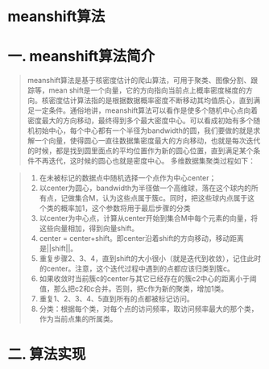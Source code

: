 meanshift算法
=================

# 一. meanshift算法简介

> meanshift算法是基于核密度估计的爬山算法，可用于聚类、图像分割、跟踪等，mean shift是一个向量，它的方向指向当前点上概率密度梯度的方向。核密度估计算法指的是根据数据概率密度不断移动其均值质心，直到满足一定条件。通俗地讲，meanshift算法可以看作是使多个随机中心点向着密度最大的方向移动，最终得到多个最大密度中心。可以看成初始有多个随机初始中心，每个中心都有一个半径为bandwidth的圆，我们要做的就是求解一个向量，使得圆心一直往数据集密度最大的方向移动，也就是每次迭代的时候，都是找到圆里面点的平均位置作为新的圆心位置，直到满足某个条件不再迭代，这时候的圆心也就是密度中心。 多维数据集聚类过程如下：

> 1. 在未被标记的数据点中随机选择一个点作为中心center；
> 2. 以center为圆心，bandwidth为半径做一个高维球，落在这个球内的所有点，记做集合M，认为这些点属于簇c。同时，把这些球内点属于这个类的概率加1，这个参数将用于最后步骤的分类
> 3. 以center为中心点，计算从center开始到集合M中每个元素的向量，将这些向量相加，得到向量shift。
> 4. center = center+shift。即center沿着shift的方向移动，移动距离是||shift||。
> 5. 重复步骤2、3、4，直到shift的大小很小（就是迭代到收敛），记住此时的center。注意，这个迭代过程中遇到的点都应该归类到簇c。
> 6. 如果收敛时当前簇c的center与其它已经存在的簇c2中心的距离小于阈值，那么把c2和c合并。否则，把c作为新的聚类，增加1类。
> 7. 重复1、2、3、4、5直到所有的点都被标记访问。
> 8. 分类：根据每个类，对每个点的访问频率，取访问频率最大的那个类，作为当前点集的所属类。 


# 二. 算法实现
